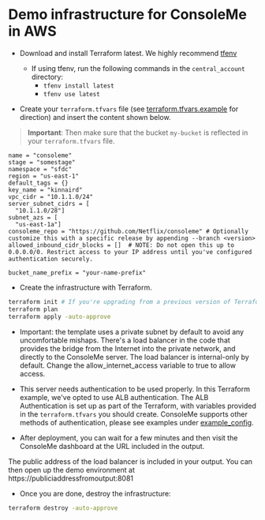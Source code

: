 # Demo infrastructure for ConsoleMe in AWS

- Download and install Terraform latest. We highly recommend [tfenv](https://github.com/tfutils/tfenv)

  - If using tfenv, run the following commands in the `central_account` directory:
    - `tfenv install latest`
    - `tfenv use latest`

- Create your `terraform.tfvars` file (see [terraform.tfvars.example](terraform.tfvars.example) for direction) and
  insert the content shown below.

> **Important**: Then make sure that the bucket `my-bucket` is reflected in your `terraform.tfvars` file.

```hcl-terraform
name = "consoleme"
stage = "somestage"
namespace = "sfdc"
region = "us-east-1"
default_tags = {}
key_name = "kinnaird"
vpc_cidr = "10.1.1.0/24"
server_subnet_cidrs = [
  "10.1.1.0/28"]
subnet_azs = [
  "us-east-1a"]
consoleme_repo = "https://github.com/Netflix/consoleme" # Optionally customize this with a specific release by appending --branch <version>
allowed_inbound_cidr_blocks = []  # NOTE: Do not open this up to 0.0.0.0/0. Restrict access to your IP address until you've configured authentication securely.

bucket_name_prefix = "your-name-prefix"
```

- Create the infrastructure with Terraform.

```bash
terraform init # If you're upgrading from a previous version of Terraform, you may need to run `terraform init -upgrade`
terraform plan
terraform apply -auto-approve
```

- Important: the template uses a private subnet by default to avoid any uncomfortable mishaps. There's a load balancer
  in the code that provides the bridge from the Internet into the private network, and directly to the ConsoleMe server.
  The load balancer is internal-only by default. Change the allow_internet_access variable to true to allow access.

- This server needs authentication to be used properly. In this Terraform example, we've opted to use ALB
  authentication. The ALB Authentication is set up as part of the Terraform, with variables provided in
  the `terraform.tfvars` you should create. ConsoleMe supports other methods of authentication, please see examples
  under [example_config](../example_config).

- After deployment, you can wait for a few minutes and then visit the ConsoleMe dashboard at the URL included in the
  output.

The public address of the load balancer is included in your output. You can then open up the demo environment
at https://publiciaddressfromoutput:8081

- Once you are done, destroy the infrastructure:

```bash
terraform destroy -auto-approve
```
